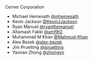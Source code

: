 Cerner Corporation

- Michael Hemesath [@mhemesath]
- Kevin Jackson [@KevinJJackson]
- Ryan Manuel [@ryanthemanuel]
- Altamash Fakki [@amf9t2]
- Muhammad M Khan [@Mahmud-Khan]
- Alex Bezek [@alex-bezek]
- Jim Pruetting [@jpruetting]
- Yaonan Zhong [@zhongyn]

[@mhemesath]: https://github.com/mhemesath
[@KevinJJackson]: https://github.com/KevinJJackson
[@ryanthemanuel]: https://github.com/ryanthemanuel
[@alex-bezek]: https://github.com/alex-bezek
[@amf9t2]: https://github.com/amf9t2
[@Mahmud-Khan]:https://github.com/Mahmud-Khan
[@jpruetting]:https://github.com/jpruetting
[@zhongyn]:https://github.com/zhongyn
